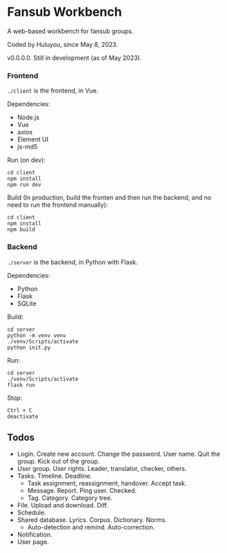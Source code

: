 # Fansub Workbench
A web-based workbench for fansub groups.

Coded by Huluyou, since May 8, 2023.

v0.0.0.0. Still in development (as of May 2023).

### Frontend

`./client` is the frontend, in Vue.

Dependencies:
* Node.js
* Vue
* axios
* Element UI
* js-md5

Run (on dev):
```
cd client
npm install
npm run dev
```

Build (In production, build the fronten and then run the backend, and no need to run the frontend manually):
```
cd client
npm install
npm build
```

### Backend

`./server` is the backend, in Python with Flask.

Dependencies:
* Python
* Flask
* SQLite

Build:
```
cd server
python -m venv venv
./venv/Scripts/activate
python init.py

```

Run:
```
cd server
./venv/Scripts/activate
flask run
```

Stop:
```
Ctrl + C
deactivate
```

## Todos

* Login. Create new account. Change the password. User name. Quit the group. Kick out of the group.
* User group. User rights. Leader, translator, checker, others.
* Tasks. Timeline. Deadline.
  * Task assignment, reassignment, handover. Accept task.
  * Message. Report. Ping user. Checked.
  * Tag. Category. Category tree.
* File. Upload and download. Diff.
* Schedule.
* Shared database. Lyrics. Corpus. Dictionary. Norms.
  * Auto-detection and remind. Auto-correction.
* Notification.
* User page.
